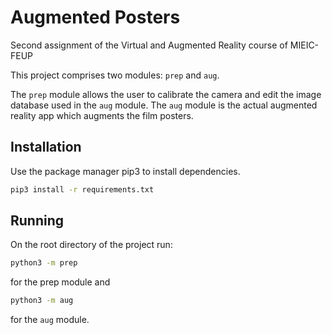 # Augmented Posters
Second assignment of the Virtual and Augmented Reality course of MIEIC-FEUP

This project comprises two modules: `prep` and `aug`.

The `prep` module allows the user to calibrate the camera and edit the image database used in the `aug` module.
The `aug` module is the actual augmented reality app which augments the film posters.

## Installation

Use the package manager pip3 to install dependencies.

```bash
pip3 install -r requirements.txt
```

## Running

On the root directory of the project run:

```bash
python3 -m prep
```

for the prep module and

```bash
python3 -m aug
```

for the `aug` module.
